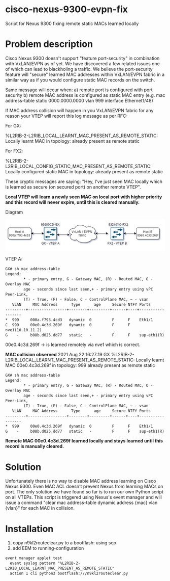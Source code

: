 # cisco-nexus-9300-evpn-fix
Script for Nexus 9300 fixing remote static MACs learned locally

# Problem description
Cisco Nexus 9300 doesn't support "feature port-security" in combination with VxLAN/EVPN as of yet. We have discovered a few related issues one of which can lead to blackholing a traffic. We believe the port-security feature will "secure" learned MAC addresses within VxLAN/EVPN fabric in a similar way as if you would configure static MAC records on the switch.

Same message will occur when:
  a) remote port is configured with port security
  b) remote MAC address is configured as static MAC entry (e.g. mac address-table static 0000.0000.0000 vlan 999 interface Ethernet1/48)

If MAC address collision will happen in you VxLAN/EVPN fabric for any reason your VTEP will report this log message as per RFC:

For GX:

  %L2RIB-2-L2RIB_LOCAL_LEARNT_MAC_PRESENT_AS_REMOTE_STATIC: Locally learnt MAC <MAC> in topology: <VLANID> already present as remote static

For FX2:

  %L2RIB-2-L2RIB_LOCAL_CONFIG_STATIC_MAC_PRESENT_AS_REMOTE_STATIC: Locally configured static MAC <MAC> in topology: <VLANID> already present as remote static

These cryptic messages are saying: "Hey, I've just seen MAC locally which is learned as secure (on secured port) on another remote VTEP". 

**Local VTEP will learn a newly seen MAC on local port with higher priority and this record will never expire, until this is cleared manually.**


 Diagram
  
 ![plot](./diagram_vxlan.png)

VTEP A:

```
GX# sh mac address-table 
Legend: 
        * - primary entry, G - Gateway MAC, (R) - Routed MAC, O - Overlay MAC
        age - seconds since last seen,+ - primary entry using vPC Peer-Link,
        (T) - True, (F) - False, C - ControlPlane MAC, ~ - vsan
   VLAN     MAC Address      Type      age     Secure NTFY Ports
---------+-----------------+--------+---------+------+----+------------------
*  999     000a.f793.4cd3   dynamic  0         F      F    Eth1/1
C  999     00e0.4c3d.269f   dynamic  0         F      F    nve1(10.10.11.2)
G    -     b08b.d025.dd77   static   -         F      F    sup-eth1(R)

```
  
  00e0.4c3d.269f -> is learned remotely via nve1 which is correct.
  
**MAC collision observed**
  2021 Aug 22 16:27:19 GX %L2RIB-2-L2RIB_LOCAL_LEARNT_MAC_PRESENT_AS_REMOTE_STATIC: Locally learnt MAC 00e0.4c3d.269f in topology: 999 already present as remote static


```
GX# sh mac address-table 
Legend: 
        * - primary entry, G - Gateway MAC, (R) - Routed MAC, O - Overlay MAC
        age - seconds since last seen,+ - primary entry using vPC Peer-Link,
        (T) - True, (F) - False, C - ControlPlane MAC, ~ - vsan
   VLAN     MAC Address      Type      age     Secure NTFY Ports
---------+-----------------+--------+---------+------+----+------------------
*  999     00e0.4c3d.269f   dynamic  0         F      F    Eth1/1
G    -     b08b.d025.dd77   static   -         F      F    sup-eth1(R)
```  

  **Remote MAC 00e0.4c3d.269f learned locally and stays learned until this record is manually cleared.**
  
  
# Solution
  Unfortunately there is no way to disable MAC address learning on Cisco Nexus 9300. Even MAC ACL doesn't prevent Nexus from learning MACs on port. The only solution we have found so far is to run our own Python script on all VTEPs. This script is triggered using Nexus's event manager and will issue a command "clear mac address-table dynamic address {mac} vlan {vlan}" for each MAC in collision.
  
# Installation
  1) copy n9kl2routeclear.py to a bootflash: using scp
  2) add EEM to running-configuration
``` 
event manager applet test
  event syslog pattern "%L2RIB-2-L2RIB_LOCAL_LEARNT_MAC_PRESENT_AS_REMOTE_STATIC"
  action 1 cli python3 bootflash:///n9kl2routeclear.py
```

